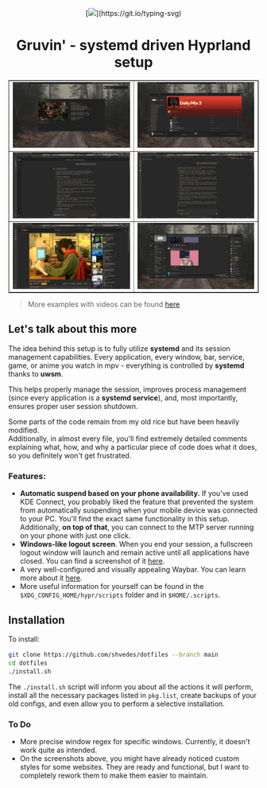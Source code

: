<div align="center">

[![](https://readme-typing-svg.demolab.com?font=JetBrains+Mono&size=32&duration=3000&pause=1000&color=EBDBB2&center=true&vCenter=true&random=false&width=435&lines=Gruvin')](https://git.io/typing-svg)

# Gruvin' - systemd driven Hyprland setup

</div>

<table border="1">
  <tr>
    <td><img src="./assets/fastfetch.png" alt="fastfetch"></td>
    <td><img src="./assets/spotify.png" alt="spotify"></td>
  </tr>
  <tr>
    <td><img src="./assets/userstyle-1.png" alt="userstyle 1"></td>
    <td><img src="./assets/userstyle-2.png" alt="userstyle 2"></td>
  </tr>
  <tr>
    <td><img src="./assets/userstyle-3.png" alt="userstyle 3"></td>
    <td><img src="./assets/vesktop.png" alt="vesktop"></td>
  </tr>
</table>

> More examples with videos can be found [here](./SHOWCASE.md)

## Let's talk about this more

The idea behind this setup is to fully utilize **systemd** and its session management capabilities. Every application, every window, bar, service, game, or anime you watch in mpv - everything is controlled by **systemd** thanks to **uwsm**.  

This helps properly manage the session, improves process management (since every application is a **systemd service**), and, most importantly, ensures proper user session shutdown.

Some parts of the code remain from my old rice but have been heavily modified.  
Additionally, in almost every file, you'll find extremely detailed comments explaining what, how, and why a particular piece of code does what it does, so you definitely won't get frustrated.

### Features:

- **Automatic suspend based on your phone availability.** If you've used KDE Connect, you probably liked the feature that prevented the system from automatically suspending when your mobile device was connected to your PC. You'll find the exact same functionality in this setup. Additionally, **on top of that**, you can connect to the MTP server running on your phone with just one click.
- **Windows-like logout screen**. When you end your session, a fullscreen logout window will launch and remain active until all applications have closed. You can find a screenshot of it [here]().
- A very well-configured and visually appealing Waybar. You can learn more about it [here]().
- More useful information for yourself can be found in the `$XDG_CONFIG_HOME/hypr/scripts` folder and in `$HOME/.scripts`.

## Installation

To install:

```bash
git clone https://github.com/shvedes/dotfiles --branch main
cd dotfiles
./install.sh
```
The `./install.sh` script will inform you about all the actions it will perform, install all the necessary packages listed in `pkg.list`, create backups of your old configs, and even allow you to perform a selective installation.

### To Do

- More precise window regex for specific windows. Currently, it doesn't work quite as intended.
- On the screenshots above, you might have already noticed custom styles for some websites. They are ready and functional, but I want to completely rework them to make them easier to maintain.

